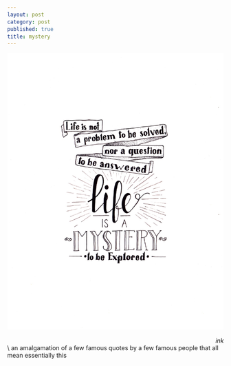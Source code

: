 ```yaml
---
layout: post
category: post
published: true
title: mystery
---
```

![mystery](/media/mystery-1200w.jpeg)
<!--more-->
<span class='date' style='float:right;'>*ink*</span>   
  \ 
an amalgamation of a few famous quotes by a few famous people that all mean essentially this
